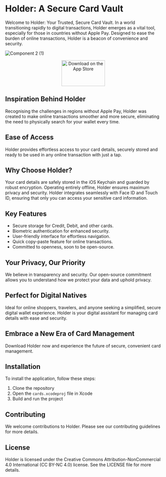 # Holder: A Secure Card Vault

Welcome to Holder: Your Trusted, Secure Card Vault. In a world transitioning rapidly to digital transactions, Holder emerges as a vital tool, especially for those in countries without Apple Pay. Designed to ease the burden of online transactions, Holder is a beacon of convenience and security.

![Component 2 (1)](https://github.com/swiftlysingh/Holder/assets/47032662/e18b663a-73a2-43ff-8d10-f1aa24af82c2)

<p align="center">
<a href="https://apps.apple.com/us/app/holder-a-secure-card-vault/id6475649492?itsct=apps_box_badge&amp;itscg=30200" style="display: inline-block; overflow: hidden; border-radius: 13px; width: 250px; height: 83px;"><img src="https://tools.applemediaservices.com/api/badges/download-on-the-app-store/black/en-us?size=250x83&amp;releaseDate=1706313600" alt="Download on the App Store" style="border-radius: 13px; width: 75%; height: 83px;"></a>
</p>


## Inspiration Behind Holder
Recognising the challenges in regions without Apple Pay, Holder was created to make online transactions smoother and more secure, eliminating the need to physically search for your wallet every time.

## Ease of Access
Holder provides effortless access to your card details, securely stored and ready to be used in any online transaction with just a tap.

## Why Choose Holder?
Your card details are safely stored in the iOS Keychain and guarded by robust encryption. Operating entirely offline, Holder ensures maximum privacy and security. Holder integrates seamlessly with Face ID and Touch ID, ensuring that only you can access your sensitive card information.

## Key Features
- Secure storage for Credit, Debit, and other cards.
- Biometric authentication for enhanced security.
- User-friendly interface for effortless navigation.
- Quick copy-paste feature for online transactions.
- Committed to openness, soon to be open-source.

## Your Privacy, Our Priority
We believe in transparency and security. Our open-source commitment allows you to understand how we protect your data and uphold privacy.

## Perfect for Digital Natives
Ideal for online shoppers, travelers, and anyone seeking a simplified, secure digital wallet experience. Holder is your digital assistant for managing card details with ease and security.

## Embrace a New Era of Card Management
Download Holder now and experience the future of secure, convenient card management.

## Installation
To install the application, follow these steps:

1. Clone the repository
2. Open the `cards.xcodeproj` file in Xcode
3. Build and run the project

## Contributing
We welcome contributions to Holder. Please see our contributing guidelines for more details.

## License
Holder is licensed under the Creative Commons Attribution-NonCommercial 4.0 International (CC BY-NC 4.0) license. See the LICENSE file for more details.
